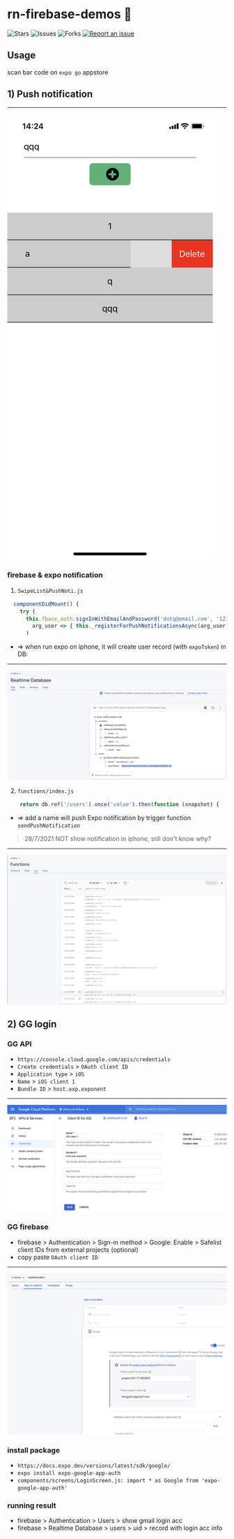 # rn-firebase-demos 🐳

![Stars](https://img.shields.io/github/stars/tquangdo/rn-firebase-demos?color=f05340)
![Issues](https://img.shields.io/github/issues/tquangdo/rn-firebase-demos?color=f05340)
![Forks](https://img.shields.io/github/forks/tquangdo/rn-firebase-demos?color=f05340)
[![Report an issue](https://img.shields.io/badge/Support-Issues-green)](https://github.com/tquangdo/rn-firebase-demos/issues/new)

## Usage
scan bar code on `expo go` appstore

## 1) Push notification

************************
![1](screenshots/1.jpeg)

### firebase & expo notification
1. `SwipeList&PushNoti.js`
```js
  componentDidMount() {
    try {
      this.fbase_auth.signInWithEmailAndPassword('dotq@email.com', '123456').then(
        arg_user => { this._registerForPushNotificationsAsync(arg_user) }
      )
```
- => when run expo on iphone, it will create user record (with `expoToken`) in DB:
************************
![userdb](screenshots/userdb.png)

2. `functions/index.js`
```js
    return db.ref('/users').once('value').then(function (snapshot) {
```
- => add a name will push Expo notification by trigger function `sendPushNotification`
>28/7/2021 NOT show notification in iphone, still don't know why?
************************
![fbfunction](screenshots/fbfunction.png)

## 2) GG login

### GG API
- `https://console.cloud.google.com/apis/credentials`
- `Create credentials` > `OAuth client ID`
- `Application type` > `iOS`
- `Name` > `iOS client 1`
- `Bundle ID` > `host.exp.exponent`

************************
![ggapi](screenshots/ggapi.png)

### GG firebase
- firebase > Authentication > Sign-in method > Google: Enable > Safelist client IDs from external projects (optional)
- copy paste `OAuth client ID`

************************
![clientid](screenshots/clientid.png)

### install package
- `https://docs.expo.dev/versions/latest/sdk/google/`
- `expo install expo-google-app-auth`
- `components/screens/LoginScreen.js: import * as Google from 'expo-google-app-auth'`

### running result
- firebase > Authentication > Users > show gmail login acc
- firebase > Realtime Database > users > uid > record with login acc info

